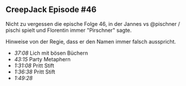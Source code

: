 ## CreepJack Episode #46
Nicht zu vergessen die epische Folge 46, in der Jannes vs @pischner / pischi spielt und Florentin immer "Pirschner" sagte.

Hinweise von der Regie, dass er den Namen immer falsch ausspricht.

* *37:08* Lich mit bösen Büchern
* *43:15* Party Metaphern
* *1:31:08* Pritt Stift
* *1:36:38* Pritt Stift
* *1:49:28* 
